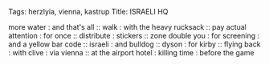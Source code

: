 Tags: herzlyia, vienna, kastrup
Title: ISRAELI HQ
  
more water : and that's all :: walk : with the heavy rucksack :: pay actual attention : for once :: distribute : stickers :: zone double you : for screening : and a yellow bar code :: israeli : and bulldog :: dyson : for kirby :: flying back : with clive : via vienna :: at the airport hotel : killing time : before the game